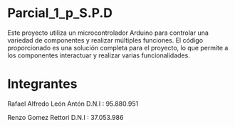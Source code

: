 # Parcial_1_p_S.P.D
Este proyecto utiliza un microcontrolador Arduino para controlar una variedad de componentes y realizar múltiples funciones. El código proporcionado es una solución completa para el proyecto, lo que permite a los componentes interactuar y realizar varias funcionalidades.

# Integrantes

Rafael Alfredo León Antón
D.N.I : 95.880.951

Renzo Gomez Rettori
D.N.I : 37.053.986

